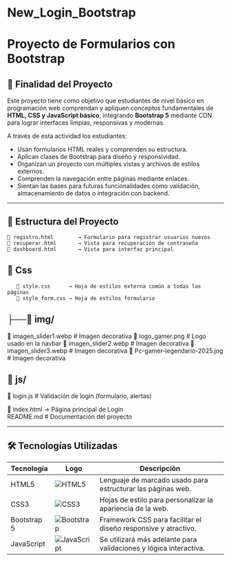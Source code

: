# New_Login_Bootstrap
# Proyecto de Formularios con Bootstrap

## 🎯 Finalidad del Proyecto

Este proyecto tiene como objetivo que estudiantes de nivel básico en programación web comprendan y apliquen conceptos fundamentales de **HTML, CSS y JavaScript básico**, integrando **Bootstrap 5** mediante CDN para lograr interfaces limpias, responsivas y modernas.

A través de esta actividad los estudiantes:

- Usan formularios HTML reales y comprenden su estructura.
- Aplican clases de Bootstrap para diseño y responsividad.
- Organizan un proyecto con múltiples vistas y archivos de estilos externos.
- Comprenden la navegación entre páginas mediante enlaces.
- Sientan las bases para futuras funcionalidades como validación, almacenamiento de datos o integración con backend.

---

## 📁 Estructura del Proyecto

```
📄 registro.html        → Formulario para registrar usuarios nuevos  
📄 recuperar.html       → Vista para recuperación de contraseña 
📄 dashboard.html       → Vista para interfaz principal 
```
## 📁 Css

```
   📄 style.css      → Hoja de estilos externa común a todas las páginas
   📄 style_form.css → Hoja de estilos formulario
```
## ├──📁 img/
   📄 imagen_slider1.webp # Imagen decorativa
   📄 logo_gamer.png # Logo usado en la navbar
   📄 imagen_slider2.webp # Imagen decorativa
   📄 imagen_slider3.webp # Imagen decorativa
   📄 Pc-gamer-legendario-2025.jog # Imagen decorativa
 
 ## 📁 js/
   📄 login.js # Validación de login (formulario, alertas)

📄 index.html           → Página principal de Login  
README.md # Documentación del proyecto

---

## 🛠 Tecnologías Utilizadas

| Tecnología      | Logo     | Descripción                                                                 |
|----------------|----------|------------------------------------------------------------------------------|
| HTML5          | ![HTML5](https://img.shields.io/badge/HTML5-E34F26?logo=html5&logoColor=white) | Lenguaje de marcado usado para estructurar las páginas web.           |
| CSS3           | ![CSS3](https://img.shields.io/badge/CSS3-1572B6?logo=css3&logoColor=white)   | Hojas de estilo para personalizar la apariencia de la web.            |
| Bootstrap 5    | ![Bootstrap](https://img.shields.io/badge/Bootstrap-7952B3?logo=bootstrap&logoColor=white) | Framework CSS para facilitar el diseño responsive y atractivo.        |
| JavaScript     | ![JavaScript](https://img.shields.io/badge/JavaScript-F7DF1E?logo=javascript&logoColor=black) | Se utilizará más adelante para validaciones y lógica interactiva.     |
